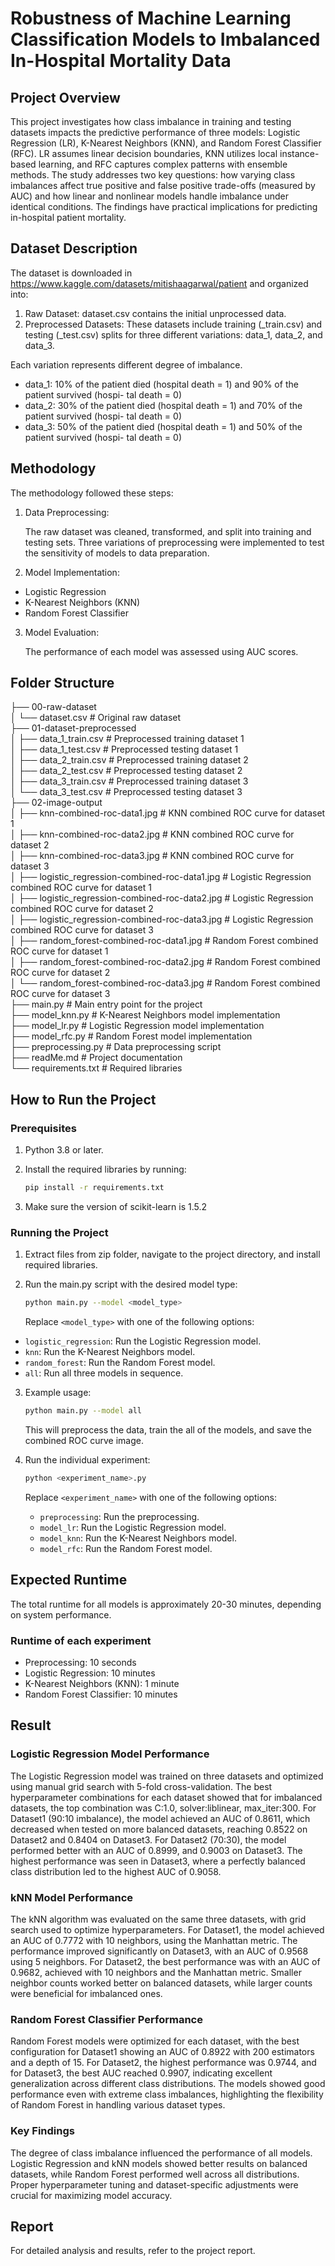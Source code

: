# Robustness of Machine Learning Classification Models to Imbalanced In-Hospital Mortality Data

## Project Overview

This project investigates how class imbalance in training and testing datasets impacts the predictive performance of three models: Logistic Regression (LR), K-Nearest Neighbors (KNN), and Random Forest Classifier (RFC). LR assumes linear decision boundaries, KNN utilizes local instance-based learning, and RFC captures complex patterns with ensemble methods. The study addresses two key questions: how varying class imbalances affect true positive and false positive trade-offs (measured by AUC) and how linear and nonlinear models handle imbalance under identical conditions. The findings have practical implications for predicting in-hospital patient mortality.

## Dataset Description

The dataset is downloaded in https://www.kaggle.com/datasets/mitishaagarwal/patient and organized into:

1. Raw Dataset:
   dataset.csv contains the initial unprocessed data.
2. Preprocessed Datasets:
   These datasets include training (\_train.csv) and testing (\_test.csv) splits for three different variations: data_1, data_2, and data_3.

Each variation represents different degree of imbalance.

- data_1: 10% of the patient died
  (hospital death = 1) and 90% of the patient survived (hospi-
  tal death = 0)
- data_2: 30% of the patient died
  (hospital death = 1) and 70% of the patient survived (hospi-
  tal death = 0)
- data_3: 50% of the patient died
  (hospital death = 1) and 50% of the patient survived (hospi-
  tal death = 0)

## Methodology

The methodology followed these steps:

1. Data Preprocessing:

   The raw dataset was cleaned, transformed, and split into training and testing sets.
   Three variations of preprocessing were implemented to test the sensitivity of models to data preparation.

2. Model Implementation:

- Logistic Regression
- K-Nearest Neighbors (KNN)
- Random Forest Classifier

3. Model Evaluation:

   The performance of each model was assessed using AUC scores.

## Folder Structure

├── 00-raw-dataset<br>
│ └── dataset.csv # Original raw dataset<br>
├── 01-dataset-preprocessed<br>
│ ├── data_1_train.csv # Preprocessed training dataset 1<br>
│ ├── data_1_test.csv # Preprocessed testing dataset 1<br>
│ ├── data_2_train.csv # Preprocessed training dataset 2<br>
│ ├── data_2_test.csv # Preprocessed testing dataset 2<br>
│ ├── data_3_train.csv # Preprocessed training dataset 3<br>
│ └── data_3_test.csv # Preprocessed testing dataset 3<br>
├── 02-image-output<br>
│ ├── knn-combined-roc-data1.jpg # KNN combined ROC curve for dataset 1<br>
│ ├── knn-combined-roc-data2.jpg # KNN combined ROC curve for dataset 2<br>
│ ├── knn-combined-roc-data3.jpg # KNN combined ROC curve for dataset 3<br>
│ ├── logistic_regression-combined-roc-data1.jpg # Logistic Regression combined ROC curve for dataset 1<br>
│ ├── logistic_regression-combined-roc-data2.jpg # Logistic Regression combined ROC curve for dataset 2<br>
│ ├── logistic_regression-combined-roc-data3.jpg # Logistic Regression combined ROC curve for dataset 3<br>
│ ├── random_forest-combined-roc-data1.jpg # Random Forest combined ROC curve for dataset 1<br>
│ ├── random_forest-combined-roc-data2.jpg # Random Forest combined ROC curve for dataset 2<br>
│ └── random_forest-combined-roc-data3.jpg # Random Forest combined ROC curve for dataset 3<br>
├── main.py # Main entry point for the project<br>
├── model_knn.py # K-Nearest Neighbors model implementation<br>
├── model_lr.py # Logistic Regression model implementation<br>
├── model_rfc.py # Random Forest model implementation<br>
├── preprocessing.py # Data preprocessing script<br>
├── readMe.md # Project documentation<br>
└── requirements.txt # Required libraries<br>

## How to Run the Project

### Prerequisites

1. Python 3.8 or later.
2. Install the required libraries by running:

   ```bash
   pip install -r requirements.txt
   ```

3. Make sure the version of scikit-learn is 1.5.2

### Running the Project

1. Extract files from zip folder, navigate to the project directory, and install required libraries.

2. Run the main.py script with the desired model type:
   ```bash
   python main.py --model <model_type>
   ```
   Replace `<model_type>` with one of the following options:

- `logistic_regression`: Run the Logistic Regression model.
- `knn`: Run the K-Nearest Neighbors model.
- `random_forest`: Run the Random Forest model.
- `all`: Run all three models in sequence.

3. Example usage:

   ```bash
   python main.py --model all
   ```

   This will preprocess the data, train the all of the models, and save the combined ROC curve image.

4. Run the individual experiment:
   ```bash
   python <experiment_name>.py
   ```
   Replace `<experiment_name>` with one of the following options:
   - `preprocessing`: Run the preprocessing.
   - `model_lr`: Run the Logistic Regression model.
   - `model_knn`: Run the K-Nearest Neighbors model.
   - `model_rfc`: Run the Random Forest model.

## Expected Runtime

The total runtime for all models is approximately 20-30 minutes, depending on system performance.

### Runtime of each experiment

- Preprocessing: 10 seconds
- Logistic Regression: 10 minutes
- K-Nearest Neighbors (KNN): 1 minute
- Random Forest Classifier: 10 minutes

## Result

### Logistic Regression Model Performance

The Logistic Regression model was trained on three datasets and optimized using manual grid search with 5-fold cross-validation. The best hyperparameter combinations for each dataset showed that for imbalanced datasets, the top combination was C:1.0, solver:liblinear, max_iter:300. For Dataset1 (90:10 imbalance), the model achieved an AUC of 0.8611, which decreased when tested on more balanced datasets, reaching 0.8522 on Dataset2 and 0.8404 on Dataset3. For Dataset2 (70:30), the model performed better with an AUC of 0.8999, and 0.9003 on Dataset3. The highest performance was seen in Dataset3, where a perfectly balanced class distribution led to the highest AUC of 0.9058.

### kNN Model Performance

The kNN algorithm was evaluated on the same three datasets, with grid search used to optimize hyperparameters. For Dataset1, the model achieved an AUC of 0.7772 with 10 neighbors, using the Manhattan metric. The performance improved significantly on Dataset3, with an AUC of 0.9568 using 5 neighbors. For Dataset2, the best performance was with an AUC of 0.9682, achieved with 10 neighbors and the Manhattan metric. Smaller neighbor counts worked better on balanced datasets, while larger counts were beneficial for imbalanced ones.

### Random Forest Classifier Performance

Random Forest models were optimized for each dataset, with the best configuration for Dataset1 showing an AUC of 0.8922 with 200 estimators and a depth of 15. For Dataset2, the highest performance was 0.9744, and for Dataset3, the best AUC reached 0.9907, indicating excellent generalization across different class distributions. The models showed good performance even with extreme class imbalances, highlighting the flexibility of Random Forest in handling various dataset types.

### Key Findings

The degree of class imbalance influenced the performance of all models. Logistic Regression and kNN models showed better results on balanced datasets, while Random Forest performed well across all distributions. Proper hyperparameter tuning and dataset-specific adjustments were crucial for maximizing model accuracy.

## Report

For detailed analysis and results, refer to the project report.
